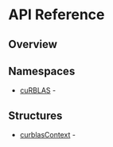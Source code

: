# API Reference

## Overview

## Namespaces

- [cuRBLAS](curblas.md) - 

## Structures

- [curblasContext](curblascontext.md) - 
